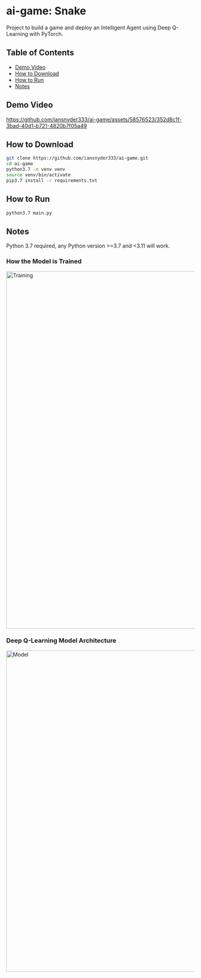 # ai-game: Snake 
Project to build a game and deploy an Intelligent Agent using Deep Q-Learning with PyTorch. 



## Table of Contents
- [Demo Video](#Demo-Video)
- [How to Download](#How-to-Download)
- [How to Run](#How-to-Run)
- [Notes](#Notes) 


## Demo Video
https://github.com/iansnyder333/ai-game/assets/58576523/352d8c1f-3bad-40d1-b721-4820b7f05a49


## How to Download 
```sh
git clone https://github.com/iansnyder333/ai-game.git
cd ai-game
python3.7 -m venv venv
source venv/bin/activate
pip3.7 install -r requirements.txt
```

## How to Run 
```sh
python3.7 main.py
```



## Notes 
Python 3.7 required, any Python version >=3.7 and <3.11 will work.

### How the Model is Trained
<img width="956" alt="Training" src="https://github.com/iansnyder333/ai-game/assets/58576523/3f676029-4785-4aef-b50d-9cb43825198c">

### Deep Q-Learning Model Architecture 
<img width="860" alt="Model" src="https://github.com/iansnyder333/ai-game/assets/58576523/5ee8a6dd-8396-4c23-95a7-7f3e31b3d7e5">

